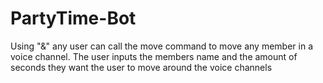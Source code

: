 # PartyTime-Bot
 
Using "&" any user can call the move command to move any member in a voice channel. The user inputs the members name and the amount of seconds they want the user to move around the voice channels
